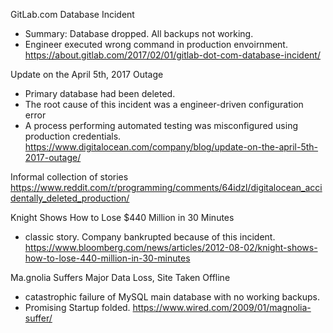 GitLab.com Database Incident
- Summary: Database dropped. All backups not working.
- Engineer executed wrong command in production envoirnment.
https://about.gitlab.com/2017/02/01/gitlab-dot-com-database-incident/


Update on the April 5th, 2017 Outage
- Primary database had been deleted.
- The root cause of this incident was a engineer-driven configuration error
- A process performing automated testing was misconfigured using production credentials. 
https://www.digitalocean.com/company/blog/update-on-the-april-5th-2017-outage/



Informal collection of stories
https://www.reddit.com/r/programming/comments/64idzl/digitalocean_accidentally_deleted_production/


Knight Shows How to Lose $440 Million in 30 Minutes
- classic story. Company bankrupted because of this incident.
https://www.bloomberg.com/news/articles/2012-08-02/knight-shows-how-to-lose-440-million-in-30-minutes


Ma.gnolia Suffers Major Data Loss, Site Taken Offline
- catastrophic failure of MySQL main database with no working backups.
- Promising Startup folded.
https://www.wired.com/2009/01/magnolia-suffer/